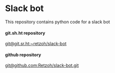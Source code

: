 Slack bot
=========

This repository contains python code for a slack bot

#### git.sh.ht repository

[git@git.sr.ht:~retzoh/slack-bot](git@git.sr.ht:~retzoh/slack-bot)

#### github repository

[git@github.com:Retzoh/slack-bot.git](git@github.com:Retzoh/slack-bot.git)
